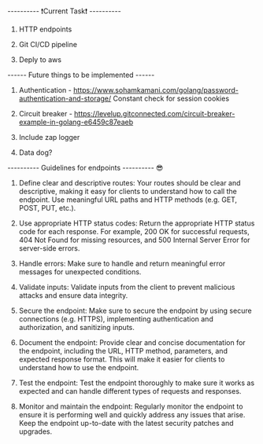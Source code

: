 
---------- ❗️Current Task❗️ ----------

1. HTTP endpoints 

2. Git CI/CD pipeline

3. Deply to aws

------ Future things to be implemented ------

1. Authentication - https://www.sohamkamani.com/golang/password-authentication-and-storage/
Constant check for session cookies

2. Circuit breaker - https://levelup.gitconnected.com/circuit-breaker-example-in-golang-e6459c87eaeb

3. Include zap logger

4. Data dog?

---------- Guidelines for endpoints ---------- 😎
1. Define clear and descriptive routes: Your routes should be clear and descriptive, making it easy for clients to understand how to call the endpoint. Use meaningful URL paths and HTTP methods (e.g. GET, POST, PUT, etc.).

2. Use appropriate HTTP status codes: Return the appropriate HTTP status code for each response. For example, 200 OK for successful requests, 404 Not Found for missing resources, and 500 Internal Server Error for server-side errors.

3. Handle errors: Make sure to handle and return meaningful error messages for unexpected conditions.

4. Validate inputs: Validate inputs from the client to prevent malicious attacks and ensure data integrity.

5. Secure the endpoint: Make sure to secure the endpoint by using secure connections (e.g. HTTPS), implementing authentication and authorization, and sanitizing inputs.

6. Document the endpoint: Provide clear and concise documentation for the endpoint, including the URL, HTTP method, parameters, and expected response format. This will make it easier for clients to understand how to use the endpoint.

7. Test the endpoint: Test the endpoint thoroughly to make sure it works as expected and can handle different types of requests and responses.

8. Monitor and maintain the endpoint: Regularly monitor the endpoint to ensure it is performing well and quickly address any issues that arise. Keep the endpoint up-to-date with the latest security patches and upgrades.